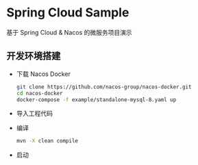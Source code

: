 # Spring Cloud Sample

基于 Spring Cloud & Nacos 的微服务项目演示 

## 开发环境搭建

* 下载 Nacos Docker
    ```bash
    git clone https://github.com/nacos-group/nacos-docker.git
    cd nacos-docker
    docker-compose -f example/standalone-mysql-8.yaml up
    ```

* 导入工程代码


* 编译
    ```bash
    mvn -X clean compile
    ```
* 启动  
